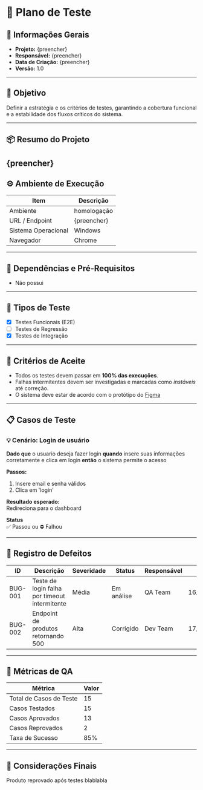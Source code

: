 # 🤖 Plano de Teste 

## 📘 Informações Gerais
- **Projeto:**  {preencher}
- **Responsável:**  {preencher}
- **Data de Criação:**  {preencher}
- **Versão:**  1.0

---

## 🎯 Objetivo
Definir a estratégia e os critérios de testes, garantindo a cobertura funcional e a estabilidade dos fluxos críticos do sistema.

---

## 📦 Resumo do Projeto
{preencher}
---

## ⚙️ Ambiente de Execução

| Item | Descrição |
|------|------------|
| Ambiente | homologação |
| URL / Endpoint | {preencher} |
| Sistema Operacional | Windows |
| Navegador  | Chrome |

---

## 🔗 Dependências e Pré-Requisitos
- Não possui

---

## 🧩 Tipos de Teste
- [x] Testes Funcionais (E2E)  
- [ ] Testes de Regressão  
- [x] Testes de Integração

---

## 🧠 Critérios de Aceite
- Todos os testes devem passar em **100% das execuções**.  
- Falhas intermitentes devem ser investigadas e marcadas como *instáveis* até correção.  
- O sistema deve estar de acordo com o protótipo do [Figma](https://www.figma.com/{preencher})

---

## 📋 Casos de Teste


### 💡 Cenário: Login de usuário 
**Dado que** o usuario deseja fazer login **quando** insere suas informações corretamente e clica em login  **então** o sistema permite o acesso

**Passos:**
1. Insere email e senha válidos
2. Clica em 'login'

**Resultado esperado:** <br>
Redireciona para o dashboard

**Status** <br>
✅ Passou ou ⛔ Falhou 

---

## 🧾 Registro de Defeitos

| ID      | Descrição                                     | Severidade | Status     | Responsável | Data       |
| ------- | --------------------------------------------- | ---------- | ---------- | ----------- | ---------- |
| BUG-001 | Teste de login falha por timeout intermitente | Média      | Em análise | QA Team     | 16/10/2025 |
| BUG-002 | Endpoint de produtos retornando 500           | Alta       | Corrigido  | Dev Team    | 17/10/2025 |

---

## 🧮 Métricas de QA

| Métrica                      | Valor  |
| ---------------------------- | ------ |
| Total de Casos de Teste      | 15     |
| Casos Testados               | 15     |
| Casos Aprovados              | 13     |
| Casos Reprovados             | 2      |
| Taxa de Sucesso              | 85%    |

---
## 🧩 Considerações Finais

Produto reprovado após testes blablabla
